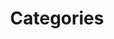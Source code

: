 ---
layout: archive
title: "Categories"
permalink: /categories/
author_profile: true
sidebar:
  nav: categories_nav
---